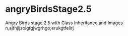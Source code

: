 # angryBirdsStage2.5
Angry Birds stage 2.5 with Class Inheritance and Images
n,ajfhjljzoigfgjwgrhgo;erukgtfelirj